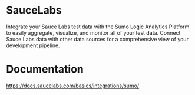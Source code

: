 
# SauceLabs

Integrate your Sauce Labs test data with the Sumo Logic Analytics Platform to easily aggregate, visualize, and monitor all of your test data. Connect Sauce Labs data with other data sources for a comprehensive view of your development pipeline.

# Documentation

https://docs.saucelabs.com/basics/integrations/sumo/
